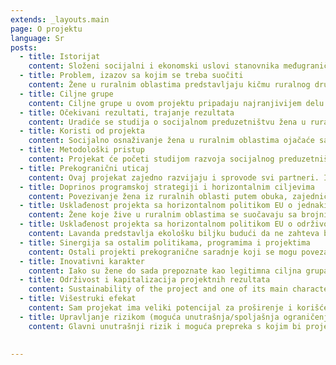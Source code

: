 ```yaml
---
extends: _layouts.main
page: O projektu
language: Sr
posts: 
  - title: Istorijat
    content: Složeni socijalni i ekonomski uslovi stanovnika međugraničnog područja, naročito žena u ruralnim oblastima, zahteva udruženo delovanje kako bi se podstakao razvoj i konkurentnost u regionu, što se može postići udruživanjem u klastere, radi zajedničkih aktivnosti kako na standardnom tako i na onlajn tržištu. Siromaštvo i nedostatak materijalnih sredstava su prisutni u velikoj meri u ruralnim oblastima Srbije. Uz finansijsko siromaštvo koje obuhvata 38,4% stanovništva, i uz nedostatak materijalnih sredstava kod 35% stanovništva, polovina zaposlenih u ruralnim oblastima su zaposleni u poljoprivredi na porodičnim farmama. U Srbiji i Mađarskoj posvećuje se malo pažnje stanju žena u ruralnim oblastima. Kada bi ove žene bile obrazovane, motivisane i kada bi im se pomoglo da se organizuju u klaster proizvođača lavande, one bi mogle ostvariti veću socijalnu jednakost i ekonomsku nezavisnost, i za sebe i za svoje porodice. Prema podacima somborskog Centra za socijalni rad, ukupan broj žena u ruralnim područjima koje primaju socijalnu pomoć je 2,213 (od 43,500 stanovnika), a aktivnosti ovog projekta će se fokusirati upravo na njih. Posebna pažnja biće posvećena 601 samohranoj majci koja živi u ruralnim oblastima u okolini Sombora, kao i 387 porodica koje primaju dečiji dodatak. Ukupno ima 988 porodica u ruralnim područjima koje primaju neku vrstu socijalne pomoći, i upravo su oni ciljna grupa ovog projekta. Najveći deo zemlje u prekograničnom području ima sastav i komponente koje u potpunosti odgovaraju uzgajanju lavande. ESS je izvršio analizu zemlje u čitavom Zapadnobačkom okrugu (ZBO) i došao do zaključka da 96% teritorije odgovara uzgoju lavande. Karakteristike ovog zemljišta se poklapaju sa uslovima neophodnim za uzgoj 186 varijeteta lavande. Mađarski partneri će u SKPL doneti znanje, iskustvo i ekspertizu za uzgoj lavande. Sa druge strane, grad Sombor već ima iskustva u projektima koji se odnose na žensko preduzetništvo u poljoprivrednoj proizvodnji na ovoj teritoriji, što ga čini dobrim kandidatom za ovaj projekat.
  - title: Problem, izazov sa kojim se treba suočiti
    content: Žene u ruralnim oblastima predstavljaju kičmu ruralnog društva. Njihovu poziciju otežava opšti nedostatak društvenog priznanja i nedostatak mogućnosti za osnaživanje. Postojeće razlike između muškaraca i žena u pogledu pristupa resursima, poslovima i profitabilnim aktivnostima, obrazovanju i učešću u javnom životu doprinose njihovoj osetljivoj poziciji. Osim toga, njihov status dodatno otežavaju opšte promene, osiromašenje sela, migracije i privatizacija, što ozbiljno otežava život ženama u ruralnim oblastima. Shodno svemu navedenom, aktivnosti ovog projekta su primarno usmerene ka razrešenju socijalnih pitanja putem podsticanja rodne jednakosti i podsticanja socijalnog osnaživanja i poslovanja žena iz ruralnih oblasti pograničnog regiona tako što će se podsticati njihove preduzetničke i poljoprivredne veštine kroz obuke, saradnju, partnerstva i razmenu informacija, znanja, iskustava i na taj način ostvare balansiran socijalni i ekonomski razvoj regiona u celini, a koji se zasniva na održivosti postojećih prirodnih resursa. Osnaživanje žena u ruralnim oblastima prekograničnog regiona putem ekonomskog razvoja SKPL predstavlja realnu mogućnost za ovu diskriminisanu grupu. Organizacija takvih klastera stvara mogućnosti za akumulaciju snage i višestruke pozitivne efekte usled pravilno iskorišćenih dobijenih prihoda. Putem udruživanja u klastere, žene preduzetnice su produktivnije budući da mogu pristupiti ulaznim elementima, kao što su dobavljači, informacije i tehnologija. Članovi SKPL takođe mogu profitirati zajedničkim delovanjem na tržištu, učešćem na sajmovima i zaštitom brendova svojih proizvoda. Osim toga, članovi ostvaruju profit prenošenjem znanja i iskustava, što predstavlja još jedan izvor inovacija. Sve ovo predstavlja veliku inovaciju u poljoprivredi, s obzirom na to da se pojedinačni proizvođači udružuju, a predstavljanjem novih proizvoda i usluga postepeno grade socijalno preduzeće koje podstiče ekonomsku saradnju putem održivog korišćenja prirodnih resursa upotrebom transfera znanja.  
  - title: Ciljne grupe
    content: Ciljne grupe u ovom projektu pripadaju najranjivijem delu populacije, i obuhvataju žene iz ruralnih oblasti zapadnobačkog okruga i Bač-Kiškun oblasti. Na teritoriji grada Sombora živi 85,903 stanovnika, od čega 41,500 živi u gradu, a 43,500 u 15 okolnih sela. Prosečna zarada po stanovniku je za 20% niža od proseka u Republici Srbiji. Centar za socijalni rad u Somboru beleži 8,287 korisnika novčane socijalne pomoći. Od ovog broja, 45% živi u gradu a 55% u selima. Socijalno osetljivog stanovništva u selima ima 4,522, što predstavlja više od 10% ukupnog seoskog stanovništva (korisnika mlađih od 18 ima ukupno 2,196, od 18-26 godina ima 933 korisnika, 26-65 godina ukupno 4,809, a starijih od 65 godina ima ukupno 349. Posebno osetljivu grupu predstavljaju žene (korisnice socijalne pomoći) koje žive u selima, a njih ima 2,213. U ruralnim delovima grada Sombora ima 627 porodica sa samohranim roditeljem, od čega 601 porodica u kojoj je majka sa decom i 26 u kojoj je otac sa decom; ukupno 941 dete. Imajući u vidu da žene u ruralnim oblastima ne predstavljaju homogenu grupu i da postoje značajne razlike zasnovane na njihovom klasnom, uzrasnom, bračnom, etničkom ili religioznom stanju, proces odabira će imati za cilj da razmotri i obuhvati ove raznolikosti, vodeći računa o ženama koje spadaju u posebno osetljive grupe, kao što su pripadnice romske populacije, žene sa posebnim potrebama, samohrane majke i žene žrtve rodnog nasilja. Nadalje, projektni tim će obezbediti da izabrani predstavnici dolaze iz svih sfera koje su prisutne u međugraničnim oblastima, vodeći računa o demografskoj različitosti unutar regiona. Šira zajednica u ruralnim oblastima prekograničnog regiona je potencijalni uživalac, budući da će čitava zajednica imati koristi od osnaživanja socio-ekonomskih okolnosti koje će se razviti putem aktivnosti ovog projekta za žene u ruralnim područjima i to tako što će usvajati nove veštine agrobiznisa i osnaživati mogućnosti zapošljavanja.
  - title: Očekivani rezultati, trajanje rezultata
    content: Uradiće se studija o socijalnom preduzetništvu žena u ruralnim oblastima međugraničnog područja. Napraviće se baza podataka o poljoprivrednom zemljištu Zapadnobačkog okruga, a izvršiće se i analiza pojedinačnih prcela u pogledu kvaliteta i valjanosti zemlje za uzgajanje lavande. Obuke će se organizovati za 180 žena iz 4 naselja Zapadnobačkog okruga i obuhvataće kurseve koji će obrađivati teme poput socijalnog preduzetništva, poslovnog planiranja, inovativnih poljoprivrednih proizvoda, uzgajanja lavande, agrobiznisa i marketinga. Osnovaće se SKPL, kao društveno preduzeće, u kom će većina žena imati mogućnost da usvoji nove softverske i hardverske veštine, da se profesionalno razvijaju, razmenjuju iskustva i pomognu jedne drugima u branju i obradi lavande. Ove aktivnosti predstavljaju krupnu inovaciju, budući da uzgajanje lavande kreće od samog početka, od malih parcela plodne zemlje i pojedinačnih proizvođača, njihovog udruživanja predstavljanjem novih proizvoda i usluga, a sve to pomoću transfera znanja i ekspertize mađarskog partnera, što će dovesti do prodora na tržište. Ukupno 50 članova SKPL obrađuje i stavlja pod zasad lavandu na minimum 5 hektara zemlje. S obzirom na to da je u proseku potrebno 10.000 do 12.000 sadnica lavande po hektaru, primenom odgovarajućih projektnih aktivnosti nabaviće se i posaditi 60.000 sadnica. Biće nabavljenja oprema za obradu lavande, kao i dve pokretne destilerije za proizvodnju ulja lavande, a sva oprema će biti na raspolaganju članovima klastera. Biće napravljen dvojezični portal za članove klastera namenjen razmeni biznisa. Portal će se ažurirati i održavati, a koristiće se za promociju SKPL, ženskog Agrobiznisa i proizvodnju lavande i njenih proizvoda. Imajući u vidu da lavanda može da živi i do 15 godina, činjenica da će žene dobiti potrebna znanja i veštine, kao i da će biti obezbeđena sva oprema za obradu lavande, trajni rezultati su zagarantovani.
  - title: Koristi od projekta
    content: Socijalno osnaživanje žena u ruralnim oblastima ojačaće samopouzdanje kod žena, donošenje odluka i socijalne slobode, što će sve dovesti do pozitivnih efekata u odnosima među polovima, i na nivou porodice i na nivou zajednice. Sticanjem veština i znanja kroz ovaj projekat, kao i interakcijom i partnerstvom sa drugim ženama i stručnjacima u klasteru, žene iz ruralnih oblasti u ovoj regiji će se podsticati i osnaživati za poboljšanje svoje pozicije i kvaliteta života, svog liderstva i potencijala pri donošenju odluka; one će se usuditi da iskorače iz izolacije i nevidljivosti i najzad će postati jednaki i snalažljivi članovi zajednice, gradeći sebe kao konkurentne i uspešne u poslovnim poduhvatima. Šira ruralna zajednica u međugraničnom području će takođe imati koristi, kako socijalne, tako i ekonomske. U socijalnom smislu, principi demokratije i jednakih mogućnosti se ojačavaju kada se ženama iz ruralnih oblasti da mogućnost da prevaziđu prepreke i ograničavajuće pozicije u društvu nastale usled rodnih stereotipa i diskriminacije, stvarajući na taj način pravednije društvo. U ekonomskom smislu, zajednica će imati koristi od povećanih prihoda i boljeg kvaliteta proizvoda i usluga. Ukupna produktivnost se povećava kada žene imaju pristup ekonomskim inputima i relevantnom znanju, stvarajući tako održiviji ruralni razvoj u međugraničnom području. Saradnjom sa ženama sa druge strane granice žene stvaraju zajedničku prekograničnu okolinu, ne samo u pogledu ekonomije, već i u pogledu razmene zajedničke kulture i tradicije, od čega čitava zajednica ali i same žene imaju koristi. Budući da je lavanda ekološka biljka jer ne zahteva nikakvu hemijsku zaštitu i raste bez mineralnih đubriva, čitav region će imati koristi od uzgoja lavande u ekološkom smislu.
  - title: Metodološki pristup
    content: Projekat će početi studijom razvoja socijalnog preduzetništva žena u ruralnim oblastima. Istovremeno će biti napravljena i baza podataka o poljoprivrednom zemljištu u ruralnim oblastima Zapadnobačkog okruga, a izvršiće se i analiza pojedinačnih parcela u pogledu kvaliteta zemlje i održivosti uzgajanja lavande. Nakon toga razviće se i plan i program obuke koji će obuhvatiti tematske kurseve o socijalnom preduzetništvu, poslovnom planiranju, osnivanju klastera, inovativnoj poljoprivrednoj proizvodnji i uzgoju lavande. SKPL će se osnovati u isto vreme kada i dvojezični poslovni portal za članove klastera. Ovo je najbolji način za povezivanje žena iz ruralnih oblasti budući da većina njih živi u međusobno udaljenim oblastima sa slabom putnom infrastrukturom. Od samog početka, tokom procesa registracije klastera, finansijskih pravila u zakonu Republike Srbije, i poslovnih procedura, SKLP i njegovi članovi imaće podršku mentora eksperata iz GK, K1, K2 i K3. U isto vreme, biće kupljeno minimum 60000 sadnica lavande koje će biti posađene na 5 hektara zemljišta. GK će potpisati ugovor sa svakim članom SKPL u kom se navodi njihova obaveza da ne smeju da menjaju proizvodnju definisanu ovim Projektom tokom perioda od 10 godina po okončanju svih aktivnosti predviđenih ovim projektom. Navedene aktivnosti biće praćene kontinuiranim, intenzivnim i različitim vrstama publiciteta, s obzirom na to da publicitet predstavlja jedan od najvažnijih načina poboljšanja loše pozicije žena u ruralnim oblastima. Organizacija primene projekta među partnerima je podeljena na način koji odgovara ekspertizi i iskustvu svake partnerske strane. Mađarski partner K3 će pružiti transfer znanja u pogledu uzgajanja lavande i poljoprivrede, a organizovaće i studijsku posetu članova klastera. K2 partner iz Sombora ima iskustva u pogledu ženskog preduzetništva u poljoprivrednoj proizvodnji, K1 je specijalizovan za podršku osetljivim grupama, a GK će biti zadužen za menadžment projekta i osnivanje klastera.
  - title: Prekogranični uticaj
    content: Ovaj projekat zajedno razvijaju i sprovode svi partneri. Iako svaki partner ima svoja glavna zaduženja, projekat će predstavljati zajedničko preduzeće, u kom partneri sarađuju u pogledu svih aktivnosti, razmene ideja, najbolje prakse, stvaranja jedinstvenih metoda koje povezuju dve strane, čineći koherentniju i više balansiranu okolinu, što će dovesti do neometane prekogranične saradnje. Dugotrajnu saradnju će ovaj projekat omogućiti putem osnivanja i razvoja SKPL, kao i putem razvoja dvojezičnog portala za razmenu poslovnih informacija među članovima klastera. Ostali aspekti prekogranične saradnje su transfer znanja i ekspertize od strane mađarskog partnera članovima SKPL u oblasti poljoprivrede i uzgoja lavande, kao i u pogledu dugotrajne saradnje sa mađarskim partnerom u uzgoju i obradi lavande. Saradnja će se produbiti zajedničkim pristupom tržištu EU, kao i zajedničkim pojavljivanjima na sajmovima preduzetništva. Žene iz ruralnih oblasti će biti okupljene i fizički i virtuelno kako bi mogle da uče, usvajaju nove veštine, sarađuju, razmenjuju iskustva, kao i da pomažu jedna drugoj u branju lavande kada to bude potrebno, što će osnažiti žene kao individue, promovisati rodnu jednakost u međugraničnom području i uticati na održivi ekonomski razvoj u čitavom region. Stalna komunikacija i razmena informacija između ovih žena će uticati na promovisanje obe kulture, identiteta i životnog stila, što može dovesti do boljeg kvaliteta života s obe strane granice. Mora se uložiti napor kako bi se obezbedilo da se aktivnosti izvršavaju na srpskom i mađarskom jeziku, kako bi se promovisao smisao zajedničkih interesa, perspektiva i budućih ciljeva kao jedinstvene pogranične oblasti, kao i kulturna i socijalna različitost i rodna jednakost kao zajednička vrednost u pograničnom regionu.
  - title: Doprinos programskoj strategiji i horizontalnim ciljevima
    content: Povezivanje žena iz ruralnih oblasti putem obuka, zajedničkih događaja, osnivanja SKPL i dvojezičnog portala za razmenu poslovnih informacija dovešće do balansiranog razvoja u regionu budući da će se na taj način intenzivirati ekonomska saradnja putem održivog korišćenja prirodnih resursa (postojeća plodna zemlja u dvorištima i vrtovima, lavanda kao ekološka biljka koja ne zahteva hemijsku zaštitu). Sve ove aktivnosti će podstaći socijalno preduzetništvo i na taj način pojačati potencijal rasta i zapošljavanja u regionu tako što će se pri obradi lavande razvijati i primenjivati nove, ekološki prihvatljive tehnologije. Sve navedeno će doprineti programskim strategijama definisanim na duži rok kao i celokupnom cilju programa, naročito u delu “usklađivanja razvoja u regionu putem intenzivne saradnje kroz održivo korišćenje poljoprivrednog zemljišta u dužem periodu kao prirodnog resursa ”. Kako bi se ostvario glavni cilj, ovaj projekat će podsticati pojedinačne ciljeve navedene u “Osnaživanju razvojnih mogućnosti socijalnog preduzeća putem razvoja i primene novih tehnologija, proizvoda i usluga, naročito u pogledu proizvodnje i obrade ulja lavande i drugih sporednih proizvoda”. Zajedno će ove žene usvojiti nove veštine, razviti svoje poslove, uspostaviti kontakte i razmeniti ideje koje će ih učiniti socijalno nezavisnim i korisnim. Različitost proizvoda i usluga u pograničnom region obezbeđuje veći kvalitet života i minimizuje efekat izolacije na granici. Projektne aktivnosti će dovesti do društvenih promena jer će ekonomski osnažiti žene i ukloniti krute tradicionalne vrednosti. S obzirom na to da je lavanda ekološka biljka kojoj nije potrebna bilo kakva hemijska zaštita i koja može da živi i da se koristi u proizvodnji tokom čitavog života od 12 godina, ovim projektom su obezbeđeni uslovi za održivi razvoj u regionu.
  - title: Usklađenost projekta sa horizontalnom politikom EU o jednakim mogućnostima
    content: Žene koje žive u ruralnim oblastima se suočavaju sa brojnim poteškoćama usled kojih se nalaze u manje privilegovanim pozicijama unutar ruralne, ali i šire zajednice. Njihovu poziciju otežavaju rodni stereotipi kao i različiti oblici prikrivene i neprikrivene diskriminacije, što ograničava mogućnosti celokupnog ličnog i profesionalnog razvoja, bilo u privatnosti sopstvenog doma, bilo u javnoj sferi. Sve projektne aktivnosti, od planiranja do implementacije, usklađene su sa antidiskriminatornom politikom Evropske unije, Evrope 2020, Lisabonskim sporazumom (član 6) i Amsterdamskim sporazumom (član13). Ovi dokumenti navode principe jednakih mogućnosti, kao i radnje kojima se bori protiv diskriminacije, a koji su svi direktno navedeni u ovom projektu. Ostvarivanjem glavnog cilja ovog projekta – stvaranje povoljne okoline za razvoj mogućnosti zapošljavanja žena u ruralnim oblastima – ovaj projekat će biti od koristi za sve narode i religije u pograničnoj oblasti. Naročita pažnja biće posvećena povećanju kapaciteta socijalno osetljivih grupa žena, ali su projektne aktivnosti otvorene za čitavu žensku populaciju. Učesnice će biti odabrane u skladu sa nizom jasno definisanih pravednih kriterijuma koji počivaju na principima jednakih mogućnosti i nediskriminacije. Komunikacija u projektu, kao i poziv za učestvovanje, će se odvijati na tri jezika (srpskom, mađarskom i engleskom) tako da najveći deo stanovništva pogranične oblasti može da ga razume i da učestvuje u njemu. Tokom projekta osnovaće se SKPL, kao oblik društvenog preduzeća, koji će promovisati duh preduzetništva i samozapošljavanja među ženama u ruralnim oblastima. Učesnice ovog projekta biće izabrane među ženama iz ruralnih oblasti putem otvorenog poziva i unapred utvrđenih kriterijuma. Razvijanjem jasno definisanih objektivnih kriterijuma, projektni tim će omogućiti da učesnice budu izabrane iz svih delova pogranične oblasti, vodeći računa o demografskoj različitosti u samom regionu. 
  - title: Usklađenost projekta sa horizontalnom politikom EU o održivom razvoju
    content: Lavanda predstavlja ekološku biljku budući da ne zahteva bilo kakvu hemijsku zaštitu niti mineralna đubriva. Shodno tome, povećan uzgoj lavande može dovesti do smanjene upotrebe hemijske zaštite u čitavom regionu i na taj način poboljšati kvalitet vazduha. Drugo, za obradu lavande koristiće se ekološki prihvatljive, čiste, zelene tehnologije, što znači da će proizvodi od lavande biti ekološki i da će moći da se koriste u različite svrhe (medicinske, kozmetičke, aromaterapija, itd.). Korišćenjem ekološki prihvatljivih tehnologija i ekološkog načina dobijanja proizvoda od lavande promovisaće se ekološka održivost i održivi razvoj čitavog regiona. Lavanda je višegodišnja biljka i poznato je da u baštama može da živi do 15, čak i do 18 godina. Ova karakteristika predstavlja odličan resurs isplativosti i održivosti uloženih sredstava i truda, budući da kada se novac jednom investira u sertifikovane sadnice i opremu za obradu, on će se obrtati godinama dalje. Osim toga, analize tla će obezbediti uzgajanje useva na zemljištu koje je najpogodnije, bez štetnog uticaja na okolinu. Pored inovativnih veština uzgajanja useva koje nauče tokom projekta, odabrane žene će biti obučene kako da koriste opremu i obrađuju lavandu radi dalje prodaje što će im omogućiti veću ekonomsku nezavisnost i isplativnost, obezbediti nove poslove, kao i različitost proizvoda i usluga u pograničnoj oblasti. To će doprineti smanjenju socijalne stigme koju nose žene u ruralnim oblastima, omogućiti im bolji kvalitet života i uticati na održivi socijalni, ekonomski i kulturni rast i razvoj u čitavoj pograničnoj oblasti. Tokom projekta, članovi tima će koristiti mogućnost video konferencija, kako bi se smanjilo putovanje. Sve informacije o projektnim aktivnostima, kao i sama komunikacija, odvijaće se elektronskim putem kako bi se smanjio štetan uticaj na okolinu. U slučajevima u kojima je neophodno štampanje materijala, menadžerski tim projekta će se truditi da koristi reciklirani papir.
  - title: Sinergija sa ostalim politikama, programima i projektima
    content: Ostali projekti prekogranične saradnje koji se mogu povezati sa ovim projektom su “Razvijanje zajedničke logistike za izvršioce profesionalnih obuka za razvoj preduzeća u pograničnoj oblasti” i “Rukovanje – Razvoj mađarskog i srpskog stručnog obrazovnog sistema za odrasle putem kompetencija zasnovanih na aktivnostima obuke”, kao i projekti “Prekogranična mreža savetnika - ADVISOR NET projekat” i “Poslovne veze među ženama koje žive u ruralnim oblastima“. Osim toga, ovaj projekat je u skladu sa Dunavskom regionalnom strategijom EU, (Prioritetna oblast 9 "Investiranje u ljude i veštine”) i Akcionim planom, pogotovo sa onim delovima koji naglašavaju potrebu za daljom edukacijom, obukama i saradnjom, naročito imajući u vidu ruralne nerazvijene oblasti i obespravljene i marginalizovane društvene grupe, među kojima su i žene iz ruralnih oblasti. Ovaj projekat je u skladu i sa novim projektom Pokrajinske strategije za ekonomsko osnaživanje žena na selu u Vojvodini i njegovim akcionim planom. Akcioni plan naročito naglašava potrebu za istraživanjem i za sprovođenjem obuka, kao i za podsticanjem ženskog preduzetništva. Nadalje, projekat je u skladu i sa Strategijom za ruralni razvoj u Srbiji i Mađarskoj, kao i sa Razvojnim programom za okrug Bač-Kiškun u Mađarskoj. Projekat je takođe u skladu sa strategijama i direktivama Evropske unije (Strateško angažovanje za rodnu jednakost, Strategija EU za dunavsku regiju, Evropa 2020, Evropska strategija zapošljavanja). Pored toga, ovaj projekat se nalazi unutar okvira Evropske unije u pogledu programa ruralnog razvoja i njegovih prioriteta:\ negovanje prenošenja znanja i inovacija u poljoprivredi i ruralnim oblastima, promovisanje socijalne inkluzije, smanjenje siromaštva i ekonomski razvoj u ruralnim oblastima. Dalje, projekat je skladu sa Konvencijom za sprečavanje svakog vida diskriminacije žena, a koji se posebno tiče situacije žena u ruralnim područjima (Član 14).
  - title: Inovativni karakter
    content: Iako su žene do sada prepoznate kao legitimna ciljna grupa u programima, inicijativama i politikama koje imaju za cilj poboljšanje njihove obespravljene pozicije u društvu putem horizontalnih i vertikalnih strategija, žene u ruralnim područjima su retko kada predmet posebnog interesovanja i nepravedno su zapostavljene. Jedinstvena specifičnost njihove pozicije unutar ruralnih zajednica često je zanemarivana i to se mora promeniti, a naročito u onim društvima koja su dominantno ruralna, kao što su Srbija i Mađarska. Ovaj projekat teži preduzimanju iskoraka u tom pravcu, što je samo po sebi inovativan poduhvat, kako u Srbiji tako i u Mađarskoj, ali i u zemljama regiona i šire. Inovativne aktivnosti i metodologije, kao i ostvareni rezultati, predstavljaće najbolji primer iz prakse koji se može primeniti u drugim regionima i državama. Osnivanje klastera – društvenog preduzeća, kao oblika socijalnog preduzetništva, koje omogućava ženama iz ruralnih oblasti u pograničnom regionu razmenu informacija, znanja i iskustava, predstavlja inovativnu akciju. Budući da žene koje su ciljna grupa uglavnom žive u zabačenim oblastima sa slabom putnom infrastrukturom, najbolji način za njihovo povezivanje jeste prilika da sarađuju i razmenjuju ideje i iskustva putem savremene komunikacije. Biće razvijen i inovativni dvojezični portal za članove klastera, kao deo inovativnog pristupa korišćenju informaciono-komunikacionih tehnologija. Ovaj portal će služiti kao virtuelna društvena mreža za saradnju, gde će ove žene moći da diskutuju o problemima, da traže pomoć i savet u vezi sa uzgojem lavande, da razmenjuju novosti, poslovne planove, marketinške ideje, itd. To će im dati priliku da se upoznaju sa savremenim tehnologijama komunikacije koje sve više postaju uobičajeni deo poslovanja. Tako će se ne samo smanjiti izolacija žena iz zajednice unutar jedne zemlje, već i unutar regiona i šireg prostora.
  - title: Održivost i kapitalizacija projektnih rezultata
    content: Sustainability of the project and one of its main characteristics is formation of SLGC, which will gather women entrepreneurs interested and involved in lavender farming. This cluster will continue to exist and after project is closed, as means for cooperation of rural woman engaged in lavender production and processing, and will be financed from the incomes made by selling lavender products. Additionally, professional, financial and organization sustainability of the newly formed cluster as a social enterprise, is guaranteed by City of Sombor as the founder of this new entity. Together with SLGC, bilingual web portal for cluster members will continue to exist and will be continuously maintained and kept alive. The portal with online database will also have a potential to expand well beyond the eligible cross-border area, including businesswomen from all areas of Serbia and Hungary, and the region, interested in lavender growing, and is one of the essential guarantees the sustainability of the project results. Since lavender is a perennial herb with a lifespan of up to 15 years, once invested funds in certified seedlings and in equipment for lavender processing will be exploited for many years. Together with that, funds once invested in education of women from rural areas how to grow lavender will also bring benefits for many years. Those women can, through web portal for SLGC members, educate other women on this and on other subjects they were educated on during project (social entrepreneurship, business planning, innovative agricultural production) and therefore widen the cluster network and benefits it provides. Those activities will surely provide sustainability and capitalization of project results for many years. One way of capitalization of the results of this project is that the experiences gained in the implementation of the project can be transferred across the CBR, as well as to other crops in agribusiness, but also to other sectors in rural areas.
  - title: Višestruki efekat
    content: Sam projekat ima veliki potencijal za proširenje i korišćenje. S obzirom na to da je projekat inovativan u mnogim segmentima i da će pružiti jedinstven primer osnaživanja žena u ruralnim oblastima, ostale zainteresovane strane bi mogle biti zainteresovane za replikaciju projekta. U tu svrhu, publikovaće se i promovisati rezultati projektnih aktivnosti i analiza, zajedno sa predlozima za dalje aktivnosti i merama koje treba preduzeti. Ideja o povezivanju žena iz ruralnih oblasti putem klastera se može preneti na druge poljoprivredne sektore, na primer, na organsku poljoprivredu, ili na bilo koji drugi sektor za koji postoji potreba ili interesovanje. Kvantitet i kvalitet zemljišta u pograničnom području dozvoljavaju slične poduhvate. I aktivnosti web portala će imati značajne višestruke efekte. Budući da će web portal tokom vremena neumitno rasti, uspostaviće se veliki broj veza među ženama iz ruralnih područja sa obe strane granice, tako da će žene u ovom području biti dobro upoznate sa portalom. Promovisanje portala “od usta do usta”, iskustava i dobre prakse tokom primene projekta, kao i profitabilnost uzgoja lavande, motivisaće i ostale žene iz ruralnih oblasti da se ili pridruže SKPL ili da same oforme svoj klaster koji će odgovarati njihovim potrebama i afinitetima. Možda će čak i SKPL moći da sarađuje sa ovim novoformiranim klasterima, bilo u smislu razmene iskustava, bilo u smislu zajedničkog nastupanja na tržištu i distribuciji proizvoda. Bilo kako bilo, aktivnosti ovog projekta će promovisati socijalno preduzetnišvo među ženama u ruralnim oblastima s obe strane granice, omogućiće im samozapošljavanje i doprineće njihovom ekonomskom osnaživanju. Ekonomsko osnaživanje žena iz ruralnih predela će, pre ili kasnije, dovesti i do ekonomskog osnaživanja čitavog regiona.
  - title: Upravljanje rizikom (moguća unutrašnja/spoljašnja ograničenja i predviđena rešenja) 
    content: Glavni unutrašnji rizik i moguća prepreka s kojim bi projekat mogao da se suoči je nedostatak interesa za saradnju žena iz ruralnih oblasti. Usled ukorenjenih navika, one bi mogle da izraze otpor mogućim promenama dnevne rutine. Brojni su razlozi koji bi mogli dovesti do toga, na primer, strah od promene, nedostatak motivacije, nedovoljna vera u dobre namere projekta, neodobravanje od strane supruga… To bi se moglo rešiti isticanjem rezultata koji će biti povoljni ne samo po ove žene, već i po ostale članove zajednice. Pružanje svih potrebnih informacija o projektu će ubediti žene iz ruralnih oblasti u to da je projekat sačinjen u cilju pomaganja njihovom socijalnom i ekonomskom razvoju. Stalno podizanje nivoa svesti koje će sprovoditi svi partneri predstavlja još jedan mehanizam za otklanjanje ovog rizika. Premda su gorenavedeni rizici mogući, nije izvesno da će se to i dogoditi, jer prethodna istraživanja pokazuju da su žene i više nego spremne na saradnju, umrežavanje i aktivno učestvovanje u usvajanju novih veština i znanja, samo ako im se omogući prilika za to. Imajući u vidu da su znanje i veštine koje će žene iz ruralnih oblasti usvojiti tokom ovog projekta poželjni i neophodni, i da uzgajanje lavande ima dokazanu ekonomsku isplativost, kao i da su početna ulaganja mala i zanemarljiva, pretpostavka je da ovaj rizik ne predstavlja velik problem. Drugi moguć rizik jeste potencijalno negativan stav političkih struktura prema osnivanju klastera. To se takođe može prevazići pružanjem svih neophodnih informacija o projektu i objašnjavanjem na koji način žene iz ruralnih oblasti, kao i čitava ruralna zajednica, mogu ostvariti korist od rezultata ovog projekta. Loš izbor sadnica lavande ili kvar na opremi za njenu obradu bi takođe mogli predstavljati moguć rizik, ali je manje izvesno da će se to desiti, imajući na umu da će u odabir sadnica biti uključeni vrhunski stručnjaci, tako da će sadnice odgovarati i zemljištu i klimatskim uslovima regije.

    
---
```


